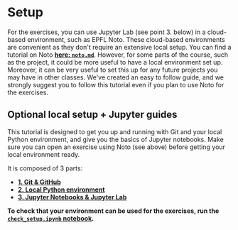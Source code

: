 # Setup

For the exercises, you can use Jupyter Lab (see point 3. below) in a cloud-based environment, such as EPFL Noto. These cloud-based environments are convenient as they don't require an extensive local setup. You can find a tutorial on Noto **[here: `noto.md`](noto.md)**. However, for some parts of the course, such as the project, it could be more useful to have a local environment set up. Moreover, it can be very useful to set this up for any future projects you may have in other classes. We've created an easy to follow guide, and we strongly suggest you to follow this tutorial even if you plan to use Noto for the exercises.

## Optional local setup + Jupyter guides

This tutorial is designed to get you up and running with Git and your local Python environment, and give you the basics of Jupyter notebooks. Make sure you can open an exercise using Noto (see above) before getting your local environment ready.

It is composed of 3 parts:

- **[1. Git & GitHub](git.md)**
- **[2. Local Python environment](python_env.md)**
- **[3. Jupyter Notebooks & Jupyter Lab](jupyter.md)**


**To check that your environment can be used for the exercises, run the [`check_setup.ipynb` notebook](check_setup.ipynb).**
